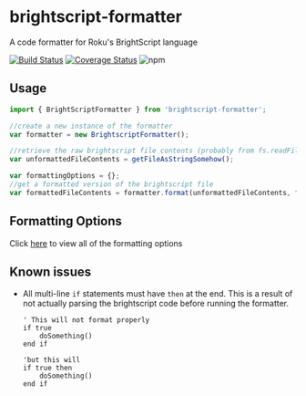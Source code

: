 # brightscript-formatter

A code formatter for Roku's BrightScript language


[![Build Status](https://travis-ci.org/TwitchBronBron/brightscript-formatter.svg?branch=master)](https://travis-ci.org/TwitchBronBron/brightscript-formatter)
[![Coverage Status](https://coveralls.io/repos/github/TwitchBronBron/brightscript-formatter/badge.svg?branch=master)](https://coveralls.io/github/TwitchBronBron/brightscript-formatter?branch=master)
![npm](https://img.shields.io/npm/v/brightscript-formatter.svg)

## Usage
```javascript
import { BrightScriptFormatter } from 'brightscript-formatter';

//create a new instance of the formatter
var formatter = new BrightscriptFormatter();

//retrieve the raw brightscript file contents (probably from fs.readFile)
var unformattedFileContents = getFileAsStringSomehow();

var formattingOptions = {};
//get a formatted version of the brightscript file
var formattedFileContents = formatter.format(unformattedFileContents, formattingOptions);

```


## Formatting Options
Click [here](https://github.com/TwitchBronBron/brightscript-formatter/blob/master/src/BrightScriptFormatter.ts#L265) to view all of the formatting options

## Known issues

 - All multi-line `if` statements must have `then` at the end. This is a result of not actually parsing the brightscript code before running the formatter. 
    ```brightscript
    ' This will not format properly
    if true 
        doSomething()
    end if
    
    'but this will
    if true then
        doSomething()
    end if
    ````
